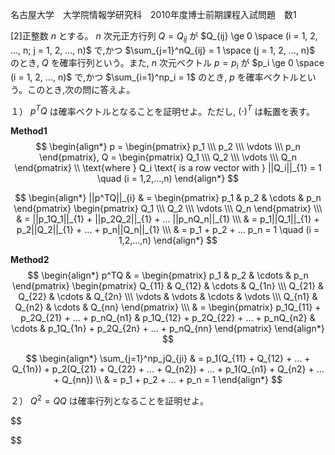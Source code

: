 名古屋大学　大学院情報学研究科　2010年度博士前期課程入試問題　数1

\[2]正整数 $n$ とする。 $n$ 次元正方行列 $Q = Q_{ij}$ が $Q_{ij} \ge 0 \space (i = 1, 2, ..., n; j = 1, 2, ..., n)$ で,かつ $\sum_{j=1}^nQ_{ij} = 1 \space (j = 1, 2, ..., n)$ のとき, $Q$ を確率行列という。また, $n$ 次元ベクトル $p = p_i$ が $p_i \ge 0 \space (i = 1, 2, ..., n)$ で,かつ $\sum_{i=1}^np_i = 1$ のとき, $p$ を確率ベクトルという。このとき,次の問に答えよ。

１） $p^TQ$ は確率ベクトルとなることを証明せよ。ただし, $(\cdot)^T$ は転置を表す。

**Method1**
$$
    \begin{align*}
        p  = \begin{pmatrix} p_1 \\\ p_2 \\\ \vdots \\\ p_n \end{pmatrix},
        Q = \begin{pmatrix} Q_1 \\\ Q_2 \\\ \vdots \\\ Q_n \end{pmatrix} \\
        \text{where } Q_i  \text{ is a row vector with } ||Q_i||_{1} = 1 \quad (i = 1,2,...,n)  
    \end{align*}
$$

$$
     \begin{align*}
        ||p^TQ||_{i} & = \begin{pmatrix} p_1 & p_2 & \cdots & p_n \end{pmatrix} \begin{pmatrix} Q_1 \\\ Q_2 \\\ \vdots \\\ Q_n \end{pmatrix} \\\
        & = ||p_1Q_1||_{1} + ||p_2Q_2||_{1} + ... ||p_nQ_n||_{1} \\\
        & = p_1||Q_1||_{1} + p_2||Q_2||_{1} + ... + p_n||Q_n||_{1} \\\ 
        & = p_1 + p_2 + ... p_n = 1 \quad (i = 1,2,...,n)
    \end{align*}
$$


**Method2**
$$
    \begin{align*}
        p^TQ & = \begin{pmatrix} p_1 & p_2 & \cdots & p_n \end{pmatrix} 
        \begin{pmatrix} Q_{11} & Q_{12} & \cdots & Q_{1n} \\\ Q_{21} & Q_{22} & \cdots & Q_{2n} \\\ \vdots & \vdots & \cdots & \vdots \\\ Q_{n1} & Q_{n2} & \cdots & Q_{nn} \end{pmatrix} \\\ & = \begin{pmatrix} p_1Q_{11} + p_2Q_{21} + ... + p_nQ_{n1} & p_1Q_{12} + p_2Q_{22} + ... + p_nQ_{n2} & \cdots & p_1Q_{1n} + p_2Q_{2n} + ... + p_nQ_{nn} \end{pmatrix} 
    \end{align*}
$$

$$
    \begin{align*}
        \sum_{j=1}^np_jQ_{ji} & = p_1(Q_{11} + Q_{12} + ... + Q_{1n}) + p_2(Q_{21} + Q_{22} + ... + Q_{n2}) + ... + p_1(Q_{n1} + Q_{n2} + ... + Q_{nn}) \\ & = p_1 + p_2 + ... + p_n = 1
    \end{align*}
$$




２） $Q^2 = QQ$ は確率行列となることを証明せよ。

$$

$$